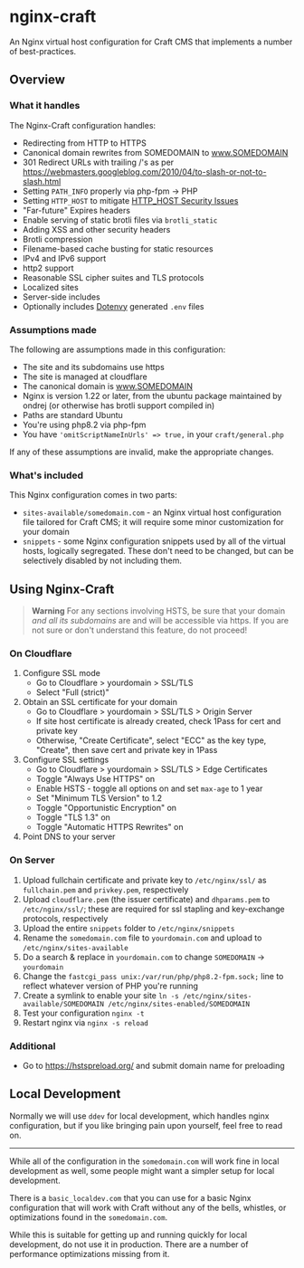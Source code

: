 # nginx-craft

An Nginx virtual host configuration for Craft CMS that implements a number of best-practices.

## Overview

### What it handles

The Nginx-Craft configuration handles:

* Redirecting from HTTP to HTTPS
* Canonical domain rewrites from SOMEDOMAIN to www.SOMEDOMAIN
* 301 Redirect URLs with trailing /'s as per <https://webmasters.googleblog.com/2010/04/to-slash-or-not-to-slash.html>
* Setting `PATH_INFO` properly via php-fpm -> PHP
* Setting `HTTP_HOST` to mitigate [HTTP_HOST Security Issues](https://expressionengine.com/blog/http-host-and-server-name-security-issues)
* "Far-future" Expires headers
* Enable serving of static brotli files via `brotli_static`
* Adding XSS and other security headers
* Brotli compression
* Filename-based cache busting for static resources
* IPv4 and IPv6 support
* http2 support
* Reasonable SSL cipher suites and TLS protocols
* Localized sites
* Server-side includes
* Optionally includes [Dotenvy](https://github.com/nystudio107/dotenvy) generated `.env` files

### Assumptions made

The following are assumptions made in this configuration:

* The site and its subdomains use https
* The site is managed at cloudflare
* The canonical domain is www.SOMEDOMAIN
* Nginx is version 1.22 or later, from the ubuntu package maintained by ondrej (or otherwise has brotli support compiled in)
* Paths are standard Ubuntu
* You're using php8.2 via php-fpm
* You have `'omitScriptNameInUrls' => true,` in your `craft/general.php`

If any of these assumptions are invalid, make the appropriate changes.

### What's included

This Nginx configuration comes in two parts:

* `sites-available/somedomain.com` - an Nginx virtual host configuration file tailored for Craft CMS; it will require some minor customization for your domain
* `snippets` - some Nginx configuration snippets used by all of the virtual hosts, logically segregated.  These don't need to be changed, but can be selectively disabled by not including them.

## Using Nginx-Craft

> **Warning**
> For any sections involving HSTS, be sure that your domain _and all its subdomains_ are and will be accessible via https. If you are not sure or don't understand this feature, do not proceed!

### On Cloudflare

1. Configure SSL mode
    * Go to Cloudflare > yourdomain > SSL/TLS
    * Select "Full (strict)"
1. Obtain an SSL certificate for your domain
    * Go to Cloudflare > yourdomain > SSL/TLS > Origin Server
    * If site host certificate is already created, check 1Pass for cert and private key
    * Otherwise, "Create Certificate", select "ECC" as the key type, "Create", then save cert and private key in 1Pass
1. Configure SSL settings
    * Go to Cloudflare > yourdomain > SSL/TLS > Edge Certificates
    * Toggle "Always Use HTTPS" on
    * Enable HSTS - toggle all options on and set `max-age` to 1 year
    * Set "Minimum TLS Version" to 1.2
    * Toggle "Opportunistic Encryption" on
    * Toggle "TLS 1.3" on
    * Toggle "Automatic HTTPS Rewrites" on
1. Point DNS to your server

### On Server

1. Upload fullchain certificate and private key to `/etc/nginx/ssl/` as `fullchain.pem` and `privkey.pem`, respectively
1. Upload `cloudflare.pem` (the issuer certificate) and `dhparams.pem` to `/etc/nginx/ssl/`; these are required for ssl stapling and key-exchange protocols, respectively
1. Upload the entire `snippets` folder to `/etc/nginx/snippets`
1. Rename the `somedomain.com` file to `yourdomain.com` and upload to `/etc/nginx/sites-available`
1. Do a search & replace in `yourdomain.com` to change `SOMEDOMAIN` -> `yourdomain`
1. Change the `fastcgi_pass unix:/var/run/php/php8.2-fpm.sock;` line to reflect whatever version of PHP you're running
1. Create a symlink to enable your site `ln -s /etc/nginx/sites-available/SOMEDOMAIN /etc/nginx/sites-enabled/SOMEDOMAIN`
1. Test your configuration `nginx -t`
1. Restart nginx via `nginx -s reload`

### Additional

* Go to <https://hstspreload.org/> and submit domain name for preloading

## Local Development

Normally we will use `ddev` for local development, which handles nginx configuration, but if you like bringing pain upon yourself, feel free to read on.

--------

While all of the configuration in the `somedomain.com` will work fine in local development as well, some people might want a simpler setup for local development.

There is a `basic_localdev.com` that you can use for a basic Nginx configuration that will work with Craft without any of the bells, whistles, or optimizations found in the `somedomain.com`.

While this is suitable for getting up and running quickly for local development, do not use it in production. There are a number of performance optimizations missing from it.

